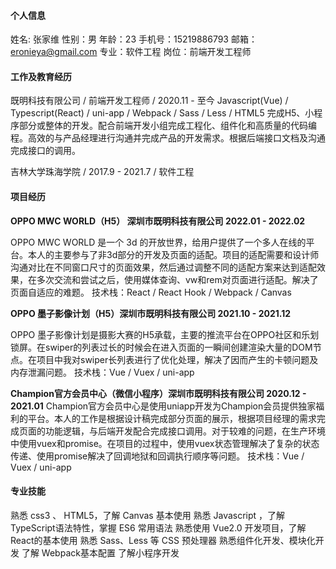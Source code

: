 #### 个人信息

姓名: 张家维
性别：男
年龄：23
手机号：15219886793
邮箱：eronieya@gmail.com
专业：软件工程
岗位：前端开发工程师



#### 工作及教育经历

既明科技有限公司  / 前端开发工程师 /  2020.11 - 至今 
Javascript(Vue) / Typescript(React) / uni-app / Webpack / Sass / Less / HTML5
完成H5、小程序部分或整体的开发。配合前端开发小组完成工程化、组件化和高质量的代码编程。高效的与产品经理进行沟通并完成产品的开发需求。根据后端接口文档及沟通完成接口的调用。

吉林大学珠海学院 / 2017.9 - 2021.7 / 软件工程



#### 项目经历

**OPPO MWC WORLD（H5） 深圳市既明科技有限公司	2022.01 - 2022.02**

OPPO MWC WORLD 是一个 3d 的开放世界，给用户提供了一个多人在线的平台。本人的主要参与了非3d部分的开发及页面的适配。项目的适配需要和设计师沟通对比在不同窗口尺寸的页面效果，然后通过调整不同的适配方案来达到适配效果，在多次交流和尝试之后，使用媒体查询、vw和rem对页面进行适配。解决了页面自适应的难题。
技术栈：React / React Hook / Webpack / Canvas

**OPPO 墨子影像计划（H5）深圳市既明科技有限公司	2021.10 - 2021.12**

OPPO 墨子影像计划是摄影大赛的H5承载，主要的推流平台在OPPO社区和乐划锁屏。在swiper的列表过长的时候会在进入页面的一瞬间创建渲染大量的DOM节点。在项目中我对swiper长列表进行了优化处理，解决了因而产生的卡顿问题及内存泄漏问题。
技术栈：Vue / Vuex / uni-app

**Champion官方会员中心（微信小程序）深圳市既明科技有限公司	2020.12 - 2021.01**
Champion官方会员中心是使用uniapp开发为Champion会员提供独家福利的平台。本人的工作是根据设计稿完成部分页面的展示，根据项目经理的需求完成页面的功能逻辑，与后端开发配合完成接口调用。对于较难的问题，在生产环境中使用vuex和promise。在项目的过程中，使用vuex状态管理解决了复杂的状态传递、使用promise解决了回调地狱和回调执行顺序等问题。
技术栈：Vue / Vuex / uni-app



#### 专业技能

熟悉 css3 、 HTML5，了解 Canvas 基本使用
熟悉 Javascript ，了解TypeScript语法特性，掌握 ES6 常用语法
熟悉使用 Vue2.0 开发项目，了解React的基本使用
熟悉 Sass、Less 等 CSS 预处理器
熟悉组件化开发、模块化开发
了解 Webpack基本配置
了解小程序开发

